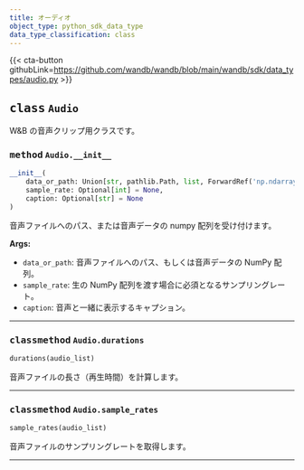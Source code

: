 ```yaml
---
title: オーディオ
object_type: python_sdk_data_type
data_type_classification: class
---
```


{{< cta-button githubLink=https://github.com/wandb/wandb/blob/main/wandb/sdk/data_types/audio.py >}}




## <kbd>class</kbd> `Audio`
W&B の音声クリップ用クラスです。

### <kbd>method</kbd> `Audio.__init__`

```python
__init__(
    data_or_path: Union[str, pathlib.Path, list, ForwardRef('np.ndarray')],
    sample_rate: Optional[int] = None,
    caption: Optional[str] = None
)
```

音声ファイルへのパス、または音声データの numpy 配列を受け付けます。

**Args:**
 
 - `data_or_path`:  音声ファイルへのパス、もしくは音声データの NumPy 配列。
 - `sample_rate`:  生の NumPy 配列を渡す場合に必須となるサンプリングレート。
 - `caption`:  音声と一緒に表示するキャプション。




---



### <kbd>classmethod</kbd> `Audio.durations`

```python
durations(audio_list)
```

音声ファイルの長さ（再生時間）を計算します。

---



### <kbd>classmethod</kbd> `Audio.sample_rates`

```python
sample_rates(audio_list)
```

音声ファイルのサンプリングレートを取得します。

---